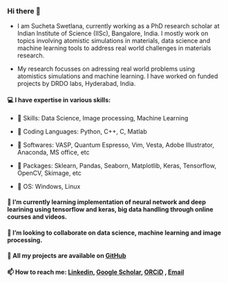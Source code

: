 ### Hi there 👋
- I am Sucheta Swetlana, currently working as a PhD research scholar at Indian Institute of Science (IISc), Bangalore, India. I mostly work on topics involving atomistic simulations in materials, data science and machine learning tools to address real world challenges in materials research.

- My research focusses on adressing real world problems using atomistics simulations and machine learning. I have worked on funded projects by DRDO labs, Hyderabad, India. 

#### :computer: I have expertise in various skills:

- :key: Skills: Data Science, Image processing, Machine Learning

- :key: Coding Languages: Python, C++, C, Matlab

- :key: Softwares: VASP, Quantum Espresso, Vim, Vesta, Adobe Illustrator, Anaconda, MS office, etc

- :key: Packages: Sklearn, Pandas, Seaborn, Matplotlib, Keras, Tensorflow, OpenCV, Skimage, etc

- :key: OS: Windows, Linux


#### 🌱  I’m currently learning implementation of neural network and deep learining using tensorflow and keras, big data handling through online courses and videos. 

#### 👯  I’m looking to collaborate on data science, machine learning and image processing.

#### :notebook:  All my projects are available on [GitHub](https://github.com/sucheta1794)

#### 📫  How to reach me: [Linkedin](https://www.linkedin.com/in/sucheta-swetlana-0197b9210/), [Google Scholar](https://scholar.google.com/citations?user=N2i1QhIAAAAJ&hl=en), [ORCiD](https://orcid.org/0000-0001-9411-2633 ) , [Email](suchetas@iisc.ac.in)

